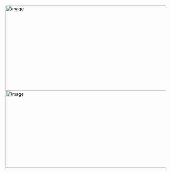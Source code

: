 <img width="805" height="270" alt="image" src="https://github.com/user-attachments/assets/0dbfed2f-35b8-4cc4-a1cb-dc216db8b994" />
<img width="795" height="243" alt="image" src="https://github.com/user-attachments/assets/1d065d87-8a71-4a6e-b44f-2e82c21c1a37" />

